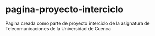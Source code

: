 # pagina-proyecto-interciclo
Pagina creada como parte de proyecto interciclo de la asignatura de Telecomunicaciones de la Universidad de Cuenca
